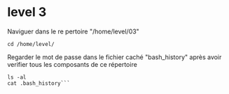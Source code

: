 # level 3
Naviguer dans le re pertoire "/home/level/03"
```ssh
cd /home/level/
```
Regarder le mot de passe dans le fichier caché "bash_history" après avoir verifier tous les composants de ce répertoire
```ssh
ls -al
cat .bash_history```
